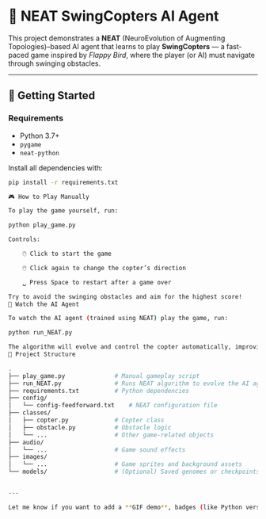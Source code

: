# 🧠 NEAT SwingCopters AI Agent

This project demonstrates a **NEAT** (NeuroEvolution of Augmenting Topologies)–based AI agent that learns to play **SwingCopters** — a fast-paced game inspired by *Flappy Bird*, where the player (or AI) must navigate through swinging obstacles.

---

## 🚀 Getting Started

### Requirements

- Python 3.7+
- `pygame`
- `neat-python`

Install all dependencies with:

```bash
pip install -r requirements.txt

🎮 How to Play Manually

To play the game yourself, run:

python play_game.py

Controls:

    🖱️ Click to start the game

    🖱️ Click again to change the copter’s direction

    ␣ Press Space to restart after a game over

Try to avoid the swinging obstacles and aim for the highest score!
🤖 Watch the AI Agent

To watch the AI agent (trained using NEAT) play the game, run:

python run_NEAT.py

The algorithm will evolve and control the copter automatically, improving its performance over generations.
📁 Project Structure

.
├── play_game.py              # Manual gameplay script
├── run_NEAT.py               # Runs NEAT algorithm to evolve the AI agent
├── requirements.txt          # Python dependencies
├── config/
│   └── config-feedforward.txt    # NEAT configuration file
├── classes/
│   ├── copter.py             # Copter class
│   ├── obstacle.py           # Obstacle logic
│   └── ...                   # Other game-related objects
├── audio/
│   └── ...                   # Game sound effects
├── images/
│   └── ...                   # Game sprites and background assets
└── models/                   # (Optional) Saved genomes or checkpoints


---

Let me know if you want to add a **GIF demo**, badges (like Python version or license), or a section on **how NEAT works** behind the scenes!

